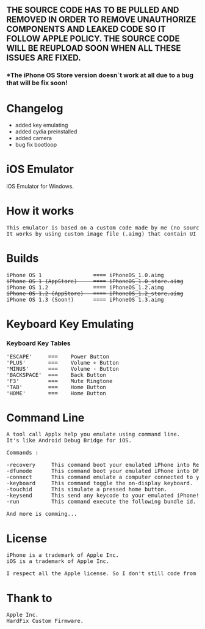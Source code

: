 <h2>THE SOURCE CODE HAS TO BE PULLED AND REMOVED IN ORDER TO REMOVE UNAUTHORIZE COMPONENTS AND LEAKED CODE SO IT FOLLOW APPLE POLICY. THE SOURCE CODE WILL BE REUPLOAD SOON WHEN ALL THESE ISSUES ARE FIXED.</h2>

<h3>*The iPhone OS Store version doesn`t work at all due to a bug that will be fix soon!</h3>

# Changelog

- added key emulating
- added cydia preinstalled
- added camera
- bug fix bootloop

# iOS Emulator
iOS Emulator for Windows.

# How it works

<pre>
This emulator is based on a custom code made by me (no source code is stolen from Apple (to respect copyright)).
It works by using custom image file (.aimg) that contain UI and all ressource of a iPhone OS simulated copy.
</pre>

# Builds

<pre>
iPhone OS 1                ==== iPhoneOS_1.0.aimg 
<strike>iPhone OS 1 (AppStore)     ==== iPhoneOS_1.0_store.aimg</strike>
iPhone OS 1.2              ==== iPhoneOS_1.2.aimg
<strike>iPhone OS 1.2 (AppStore)   ==== iPhoneOS_1.2_store.aimg</strike>
iPhone OS 1.3 (Soon!)      ==== iPhoneOS_1.3.aimg
</pre>

# Keyboard Key Emulating

<h3>Keyboard Key Tables</h3>

<pre>
'ESCAPE'     ===    Power Button
'PLUS'       ===    Volume + Button
'MINUS'      ===    Volume - Button
'BACKSPACE'  ===    Back Button
'F3'         ===    Mute Ringtone
'TAB'        ===    Home Button
'HOME'       ===    Home Button
</pre>

# Command Line
<pre>
A tool call Applx help you emulate using command line.
It's like Android Debug Bridge for iOS.

Commands :

-recovery     This command boot your emulated iPhone into Recovery.
-dfumode      This command boot your emulated iPhone into DFU Mode.
-connect      This command emulate a computer connected to your iPhone. (And you will see a new mounted iPhone on your Computer)
-keyboard     This command toggle the on-display keyboard.
-touchid      This simulate a pressed home button.
-keysend      This send any keycode to your emulated iPhone! (Example: applx -keysend KEY_VOLUME_UP)
-run          This command execute the following bundle id. (Example: applx -run com.apple.example)

And more is comming...
</pre>
# License
<pre>
iPhone is a trademark of Apple Inc.
iOS is a trademark of Apple Inc.

I respect all the Apple license. So I don't still code from Apple. Thank to Apple Inc.
</pre>
# Thank to
<pre>
Apple Inc.
HardFix Custom Firmware.
</pre>

